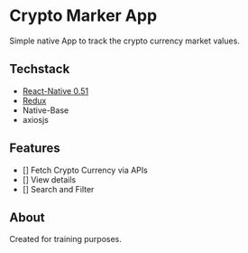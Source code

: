 # Crypto Marker App

Simple native App to track the crypto currency market values.

## Techstack

- [React-Native 0.51](https://facebook.github.io/react-native/)
- [Redux](https://redux.js.org/)
- Native-Base
- axiosjs

## Features

 - [] Fetch Crypto Currency via APIs
 - [] View details
 - [] Search and Filter

## About

Created for training purposes.

